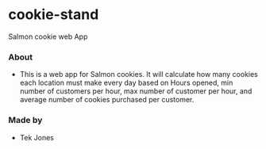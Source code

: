 # cookie-stand
Salmon cookie web App

### About
- This is a web app for Salmon cookies. It will calculate how many cookies each location must make every day based on Hours opened, min number of customers per hour, max number of customer per hour, and average number of cookies purchased per customer.

### Made by
- Tek Jones